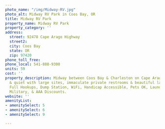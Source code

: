 ```yaml
---
photo_name: "/img/Midway-RV.jpg"
photo_alt: Midway RV Park in Coos Bay, OR
title: Midway RV Park
property_name: Midway RV Park
property_category: ''
address:
  street: 92478 Cape Arago Highway
  street2: 
  city: Coos Bay
  state: OR
  zip: 97420
phone_toll_free: 
phone_local: 541-888-9300
units: 59
cost: ''
property_description: Midway between Coos Bay & Charleston on Cape Arago Hwy. Cozy
  & quiet with large sites, immaculate private restrooms & beautiful landscaping.
  Full Hookups, Dump Station, WiFi, Handicap Accessible, Pets OK, Laundry. Good Sam,
  Military, & AAA Discounts.
website: ''
amenityList:
- amenitySelect: 5
- amenitySelect: 6
- amenitySelect: 9

---
```


